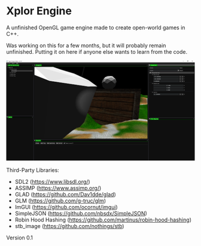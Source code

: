 # Xplor Engine

A unfinished OpenGL game engine made to create open-world games in C++.

Was working on this for a few months, but it will probably remain unfinished. Putting it on here if anyone else wants to learn from the code.

<img src="xplor-engine-screenshot.png">

Third-Party Libraries:

- SDL2 (https://www.libsdl.org/)
- ASSIMP (https://www.assimp.org/)
- GLAD (https://github.com/Dav1dde/glad)
- GLM (https://github.com/g-truc/glm)
- ImGUI (https://github.com/ocornut/imgui)
- SimpleJSON (https://github.com/nbsdx/SimpleJSON)
- Robin Hood Hashing (https://github.com/martinus/robin-hood-hashing)
- stb_image (https://github.com/nothings/stb)

Version 0.1
